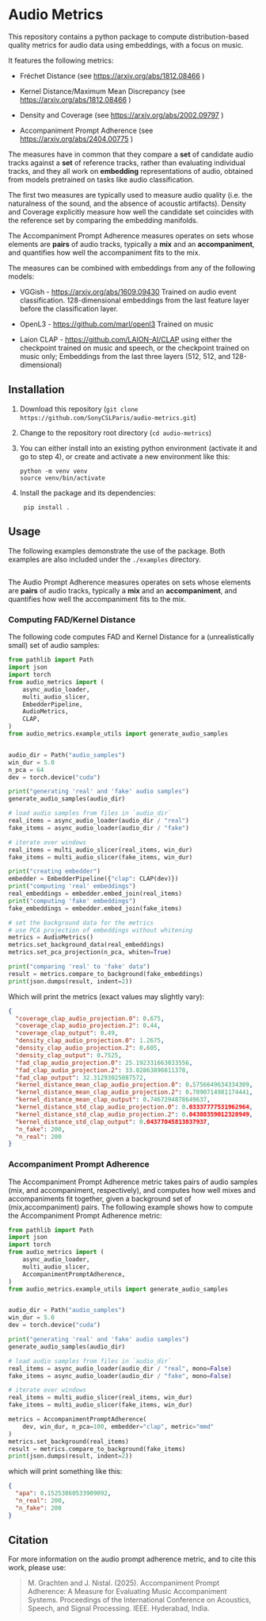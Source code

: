 # Audio Metrics

This repository contains a python package to compute distribution-based quality
metrics for audio data using embeddings, with a focus on music.

It features the following metrics:

* Fréchet Distance (see https://arxiv.org/abs/1812.08466 )

* Kernel Distance/Maximum Mean Discrepancy (see https://arxiv.org/abs/1812.08466 )

* Density and Coverage (see https://arxiv.org/abs/2002.09797 )

* Accompaniment Prompt Adherence (see https://arxiv.org/abs/2404.00775 )

The measures have in common that they compare a **set** of candidate audio
tracks against a **set** of reference tracks, rather than evaluating individual
tracks, and they all work on **embedding** representations of audio, obtained
from models pretrained on tasks like audio classification.

The first two measures are typically used to measure audio quality (i.e. the
naturalness of the sound, and the absence of acoustic artifacts). Density and
Coverage explicitly measure how well the candidate set coincides with the
reference set by comparing the embedding manifolds.

The Accompaniment Prompt Adherence measures operates on sets whose elements are
**pairs** of audio tracks, typically a **mix** and an **accompaniment**, and
quantifies how well the accompaniment fits to the mix.
 
The measures can be combined with embeddings from any of the following models:

* VGGish - https://arxiv.org/abs/1609.09430 Trained on audio event
  classification. 128-dimensional embeddings from the last feature layer before
  the classification layer.

* OpenL3 - https://github.com/marl/openl3 Trained on music

* Laion CLAP - https://github.com/LAION-AI/CLAP using either the checkpoint
  trained on music and speech, or the checkpoint trained on music only;
  Embeddings from the last three layers (512, 512, and 128-dimensional)



## Installation

1. Download this repository (`git clone https://github.com/SonyCSLParis/audio-metrics.git`)

2. Change to the repository root directory (`cd audio-metrics`)

3. You can either install into an existing python environment (activate it and
   go to step 4), or create and activate a new environment like this:

   ```
   python -m venv venv
   source venv/bin/activate
   ```

4. Install the package and its dependencies:
   ```
	pip install .
	```


## Usage

The following examples demonstrate the use of the package. Both examples are
also included under the `./examples` directory.

## 

The Audio Prompt Adherence measures operates on sets whose elements are
**pairs** of audio tracks, typically a **mix** and an **accompaniment**, and
quantifies how well the accompaniment fits to the mix.
 

### Computing FAD/Kernel Distance 

The following code computes FAD and Kernel Distance for a (unrealistically
small) set of audio samples:

```python
from pathlib import Path
import json
import torch
from audio_metrics import (
    async_audio_loader,
    multi_audio_slicer,
    EmbedderPipeline,
    AudioMetrics,
    CLAP,
)
from audio_metrics.example_utils import generate_audio_samples


audio_dir = Path("audio_samples")
win_dur = 5.0
n_pca = 64
dev = torch.device("cuda")

print("generating 'real' and 'fake' audio samples")
generate_audio_samples(audio_dir)

# load audio samples from files in `audio_dir`
real_items = async_audio_loader(audio_dir / "real")
fake_items = async_audio_loader(audio_dir / "fake")

# iterate over windows
real_items = multi_audio_slicer(real_items, win_dur)
fake_items = multi_audio_slicer(fake_items, win_dur)

print("creating embedder")
embedder = EmbedderPipeline({"clap": CLAP(dev)})
print("computing 'real' embeddings")
real_embeddings = embedder.embed_join(real_items)
print("computing 'fake' embeddings")
fake_embeddings = embedder.embed_join(fake_items)

# set the background data for the metrics
# use PCA projection of embeddings without whitening
metrics = AudioMetrics()
metrics.set_background_data(real_embeddings)
metrics.set_pca_projection(n_pca, whiten=True)

print("comparing 'real' to 'fake' data")
result = metrics.compare_to_background(fake_embeddings)
print(json.dumps(result, indent=2))
```

Which will print the metrics (exact values may slightly vary):

```json
{
  "coverage_clap_audio_projection.0": 0.675,
  "coverage_clap_audio_projection.2": 0.44,
  "coverage_clap_output": 0.49,
  "density_clap_audio_projection.0": 1.2675,
  "density_clap_audio_projection.2": 0.605,
  "density_clap_output": 0.7525,
  "fad_clap_audio_projection.0": 25.192331663033556,
  "fad_clap_audio_projection.2": 33.02863890811378,
  "fad_clap_output": 32.31293025087572,
  "kernel_distance_mean_clap_audio_projection.0": 0.5756649634334309,
  "kernel_distance_mean_clap_audio_projection.2": 0.7890714981174441,
  "kernel_distance_mean_clap_output": 0.7467294878649637,
  "kernel_distance_std_clap_audio_projection.0": 0.03337777531962964,
  "kernel_distance_std_clap_audio_projection.2": 0.04380359012320949,
  "kernel_distance_std_clap_output": 0.04377045813837937,
  "n_fake": 200,
  "n_real": 200
}
```

### Accompaniment Prompt Adherence

The Accompaniment Prompt Adherence metric takes pairs of audio samples (mix, and
accompaniment, respectively), and computes how well mixes and accompaniments fit
together, given a background set of (mix,accompaniment) pairs. The following
example shows how to compute the Accompaniment Prompt Adherence metric:

```python
from pathlib import Path
import json
import torch
from audio_metrics import (
    async_audio_loader,
    multi_audio_slicer,
    AccompanimentPromptAdherence,
)
from audio_metrics.example_utils import generate_audio_samples


audio_dir = Path("audio_samples")
win_dur = 5.0
dev = torch.device("cuda")

print("generating 'real' and 'fake' audio samples")
generate_audio_samples(audio_dir)

# load audio samples from files in `audio_dir`
real_items = async_audio_loader(audio_dir / "real", mono=False)
fake_items = async_audio_loader(audio_dir / "fake", mono=False)

# iterate over windows
real_items = multi_audio_slicer(real_items, win_dur)
fake_items = multi_audio_slicer(fake_items, win_dur)

metrics = AccompanimentPromptAdherence(
    dev, win_dur, n_pca=100, embedder="clap", metric="mmd"
)
metrics.set_background(real_items)
result = metrics.compare_to_background(fake_items)
print(json.dumps(result, indent=2))
```

which will print something like this:

```json
{
  "apa": 0.15253860533909092,
  "n_real": 200,
  "n_fake": 200
}

```

## Citation

For more information on the audio prompt adherence metric, and to cite this work, please use:


>  M. Grachten and J. Nistal. (2025). Accompaniment Prompt Adherence: A Measure for Evaluating Music Accompaniment Systems. Proceedings of the International Conference on Acoustics, Speech, and Signal Processing. IEEE. Hyderabad, India.

